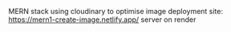 MERN stack using cloudinary to optimise image 
deployment site: https://mern1-create-image.netlify.app/
server on render
